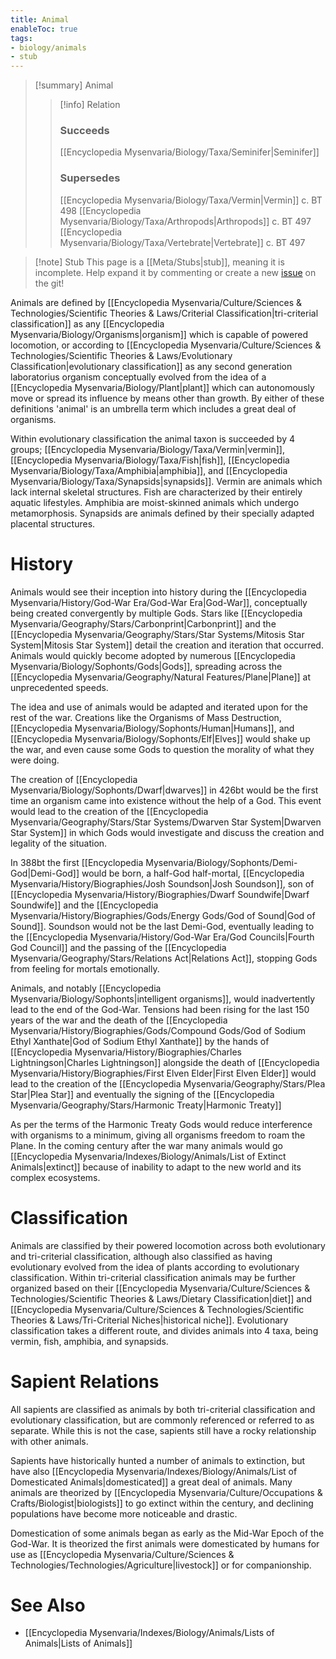 ```yaml
---
title: Animal
enableToc: true
tags:
- biology/animals
- stub
---
```


> [!summary] Animal
> > [!info] Relation
> > ### Succeeds
> > [[Encyclopedia Mysenvaria/Biology/Taxa/Seminifer|Seminifer]]
> > ### Supersedes
> > [[Encyclopedia Mysenvaria/Biology/Taxa/Vermin|Vermin]] c. BT 498
> > [[Encyclopedia Mysenvaria/Biology/Taxa/Arthropods|Arthropods]] c. BT 497
> > [[Encyclopedia Mysenvaria/Biology/Taxa/Vertebrate|Vertebrate]] c. BT 497

> [!note] Stub
> This page is a [[Meta/Stubs|stub]], meaning it is incomplete. Help expand it by commenting or create a new [issue](https://github.com/RagtimeGal/quartz--encyclopedia-mysenvaria/issues/new/choose) on the git!

Animals are defined by [[Encyclopedia Mysenvaria/Culture/Sciences & Technologies/Scientific Theories & Laws/Criterial Classification|tri-criterial classification]] as any [[Encyclopedia Mysenvaria/Biology/Organisms|organism]] which is capable of powered locomotion, or according to [[Encyclopedia Mysenvaria/Culture/Sciences & Technologies/Scientific Theories & Laws/Evolutionary Classification|evolutionary classification]] as any second generation laboratorius organism conceptually evolved from the idea of a [[Encyclopedia Mysenvaria/Biology/Plant|plant]] which can autonomously move or spread its influence by means other than growth. By either of these definitions 'animal' is an umbrella term which includes a great deal of organisms.

Within evolutionary classification the animal taxon is succeeded by 4 groups; [[Encyclopedia Mysenvaria/Biology/Taxa/Vermin|vermin]], [[Encyclopedia Mysenvaria/Biology/Taxa/Fish|fish]], [[Encyclopedia Mysenvaria/Biology/Taxa/Amphibia|amphibia]], and [[Encyclopedia Mysenvaria/Biology/Taxa/Synapsids|synapsids]]. Vermin are animals which lack internal skeletal structures. Fish are characterized by their entirely aquatic lifestyles. Amphibia are moist-skinned animals which undergo metamorphosis. Synapsids are animals defined by their specially adapted placental structures.
# History
Animals would see their inception into history during the [[Encyclopedia Mysenvaria/History/God-War Era/God-War Era|God-War]], conceptually being created convergently by multiple Gods. Stars like [[Encyclopedia Mysenvaria/Geography/Stars/Carbonprint|Carbonprint]] and the [[Encyclopedia Mysenvaria/Geography/Stars/Star Systems/Mitosis Star System|Mitosis Star System]] detail the creation and iteration that occurred. Animals would quickly become adopted by numerous [[Encyclopedia Mysenvaria/Biology/Sophonts/Gods|Gods]], spreading across the [[Encyclopedia Mysenvaria/Geography/Natural Features/Plane|Plane]] at unprecedented speeds. 

The idea and use of animals would be adapted and iterated upon for the rest of the war. Creations like the Organisms of Mass Destruction, [[Encyclopedia Mysenvaria/Biology/Sophonts/Human|Humans]], and [[Encyclopedia Mysenvaria/Biology/Sophonts/Elf|Elves]] would shake up the war, and even cause some Gods to question the morality of what they were doing.

The creation of [[Encyclopedia Mysenvaria/Biology/Sophonts/Dwarf|dwarves]] in 426bt would be the first time an organism came into existence without the help of a God. This event would lead to the creation of the [[Encyclopedia Mysenvaria/Geography/Stars/Star Systems/Dwarven Star System|Dwarven Star System]] in which Gods would investigate and discuss the creation and legality of the situation.

In 388bt the first [[Encyclopedia Mysenvaria/Biology/Sophonts/Demi-God|Demi-God]] would be born, a half-God half-mortal, [[Encyclopedia Mysenvaria/History/Biographies/Josh Soundson|Josh Soundson]], son of [[Encyclopedia Mysenvaria/History/Biographies/Dwarf Soundwife|Dwarf Soundwife]] and the [[Encyclopedia Mysenvaria/History/Biographies/Gods/Energy Gods/God of Sound|God of Sound]]. Soundson would not be the last Demi-God, eventually leading to the [[Encyclopedia Mysenvaria/History/God-War Era/God Councils|Fourth God Council]] and the passing of the [[Encyclopedia Mysenvaria/Geography/Stars/Relations Act|Relations Act]], stopping Gods from feeling for mortals emotionally.

Animals, and notably [[Encyclopedia Mysenvaria/Biology/Sophonts|intelligent organisms]], would inadvertently lead to the end of the God-War. Tensions had been rising for the last 150 years of the war and the death of the [[Encyclopedia Mysenvaria/History/Biographies/Gods/Compound Gods/God of Sodium Ethyl Xanthate|God of Sodium Ethyl Xanthate]] by the hands of [[Encyclopedia Mysenvaria/History/Biographies/Charles Lightningson|Charles Lightningson]] alongside the death of [[Encyclopedia Mysenvaria/History/Biographies/First Elven Elder|First Elven Elder]] would lead to the creation of the [[Encyclopedia Mysenvaria/Geography/Stars/Plea Star|Plea Star]] and eventually the signing of the [[Encyclopedia Mysenvaria/Geography/Stars/Harmonic Treaty|Harmonic Treaty]]

As per the terms of the Harmonic Treaty Gods would reduce interference with organisms to a minimum, giving all organisms freedom to roam the Plane. In the coming century after the war many animals would go [[Encyclopedia Mysenvaria/Indexes/Biology/Animals/List of Extinct Animals|extinct]] because of inability to adapt to the new world and its complex ecosystems.
# Classification
Animals are classified by their powered locomotion across both evolutionary and tri-criterial classification, although also classified as having evolutionary evolved from the idea of plants according to evolutionary classification. Within tri-criterial classification animals may be further organized based on their [[Encyclopedia Mysenvaria/Culture/Sciences & Technologies/Scientific Theories & Laws/Dietary Classification|diet]] and [[Encyclopedia Mysenvaria/Culture/Sciences & Technologies/Scientific Theories & Laws/Tri-Criterial Niches|historical niche]]. Evolutionary classification takes a different route, and divides animals into 4 taxa, being vermin, fish, amphibia, and synapsids.
# Sapient Relations 
All sapients are classified as animals by both tri-criterial classification and evolutionary classification, but are commonly referenced or referred to as separate. While this is not the case, sapients still have a rocky relationship with other animals.

Sapients have historically hunted a number of animals to extinction, but have also [[Encyclopedia Mysenvaria/Indexes/Biology/Animals/List of Domesticated Animals|domesticated]] a great deal of animals. Many animals are theorized by [[Encyclopedia Mysenvaria/Culture/Occupations & Crafts/Biologist|biologists]] to go extinct within the century, and declining populations have become more noticeable and drastic.

Domestication of some animals began as early as the Mid-War Epoch of the God-War. It is theorized the first animals were domesticated by humans for use as [[Encyclopedia Mysenvaria/Culture/Sciences & Technologies/Technologies/Agriculture|livestock]] or for companionship.
# See Also
- [[Encyclopedia Mysenvaria/Indexes/Biology/Animals/Lists of Animals|Lists of Animals]]